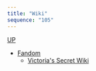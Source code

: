 ```yaml
---
title: "Wiki"
sequence: "105"
---
```


[UP](/res/res-index.html)


- [Fandom](https://www.fandom.com/)
    - [Victoria's Secret Wiki](https://victoriassecret.fandom.com/wiki/Main_Page)
